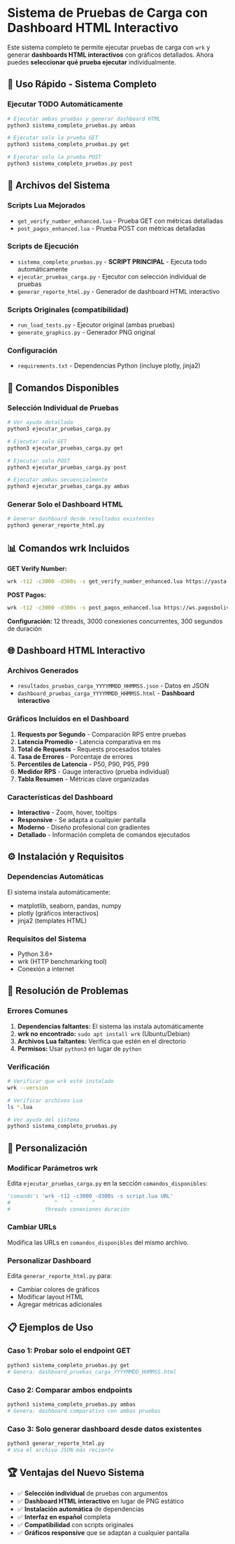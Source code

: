 # Sistema de Pruebas de Carga con Dashboard HTML Interactivo

Este sistema completo te permite ejecutar pruebas de carga con `wrk` y generar **dashboards HTML interactivos** con gráficos detallados. Ahora puedes **seleccionar qué prueba ejecutar** individualmente.

## 🚀 Uso Rápido - Sistema Completo

### Ejecutar TODO Automáticamente
```bash
# Ejecutar ambas pruebas y generar dashboard HTML
python3 sistema_completo_pruebas.py ambas

# Ejecutar solo la prueba GET
python3 sistema_completo_pruebas.py get

# Ejecutar solo la prueba POST
python3 sistema_completo_pruebas.py post
```

## 📁 Archivos del Sistema

### Scripts Lua Mejorados
- `get_verify_number_enhanced.lua` - Prueba GET con métricas detalladas
- `post_pagos_enhanced.lua` - Prueba POST con métricas detalladas

### Scripts de Ejecución
- `sistema_completo_pruebas.py` - **SCRIPT PRINCIPAL** - Ejecuta todo automáticamente
- `ejecutar_pruebas_carga.py` - Ejecutor con selección individual de pruebas
- `generar_reporte_html.py` - Generador de dashboard HTML interactivo

### Scripts Originales (compatibilidad)
- `run_load_tests.py` - Ejecutor original (ambas pruebas)
- `generate_graphics.py` - Generador PNG original

### Configuración
- `requirements.txt` - Dependencias Python (incluye plotly, jinja2)

## 🎯 Comandos Disponibles

### Selección Individual de Pruebas
```bash
# Ver ayuda detallada
python3 ejecutar_pruebas_carga.py

# Ejecutar solo GET
python3 ejecutar_pruebas_carga.py get

# Ejecutar solo POST  
python3 ejecutar_pruebas_carga.py post

# Ejecutar ambas secuencialmente
python3 ejecutar_pruebas_carga.py ambas
```

### Generar Solo el Dashboard HTML
```bash
# Generar dashboard desde resultados existentes
python3 generar_reporte_html.py
```

## 📊 Comandos wrk Incluidos

**GET Verify Number:**
```bash
wrk -t12 -c3000 -d300s -s get_verify_number_enhanced.lua https://yasta.bancounion.com.bo/gateway/user/verify/number?username=65663503
```

**POST Pagos:**
```bash
wrk -t12 -c3000 -d300s -s post_pagos_enhanced.lua https://ws.pagosbolivia.com.bo:8443/api/pagos/ProcessMessage
```

**Configuración:** 12 threads, 3000 conexiones concurrentes, 300 segundos de duración

## 🌐 Dashboard HTML Interactivo

### Archivos Generados
- `resultados_pruebas_carga_YYYYMMDD_HHMMSS.json` - Datos en JSON
- `dashboard_pruebas_carga_YYYYMMDD_HHMMSS.html` - **Dashboard interactivo**

### Gráficos Incluidos en el Dashboard
1. **Requests por Segundo** - Comparación RPS entre pruebas
2. **Latencia Promedio** - Latencia comparativa en ms
3. **Total de Requests** - Requests procesados totales
4. **Tasa de Errores** - Porcentaje de errores
5. **Percentiles de Latencia** - P50, P90, P95, P99
6. **Medidor RPS** - Gauge interactivo (prueba individual)
7. **Tabla Resumen** - Métricas clave organizadas

### Características del Dashboard
- **Interactivo** - Zoom, hover, tooltips
- **Responsive** - Se adapta a cualquier pantalla
- **Moderno** - Diseño profesional con gradientes
- **Detallado** - Información completa de comandos ejecutados

## ⚙️ Instalación y Requisitos

### Dependencias Automáticas
El sistema instala automáticamente:
- matplotlib, seaborn, pandas, numpy
- plotly (gráficos interactivos)
- jinja2 (templates HTML)

### Requisitos del Sistema
- Python 3.6+
- wrk (HTTP benchmarking tool)
- Conexión a internet

## 🔧 Resolución de Problemas

### Errores Comunes
1. **Dependencias faltantes:** El sistema las instala automáticamente
2. **wrk no encontrado:** `sudo apt install wrk` (Ubuntu/Debian)
3. **Archivos Lua faltantes:** Verifica que estén en el directorio
4. **Permisos:** Usar `python3` en lugar de `python`

### Verificación
```bash
# Verificar que wrk esté instalado
wrk --version

# Verificar archivos Lua
ls *.lua

# Ver ayuda del sistema
python3 sistema_completo_pruebas.py
```

## 🎨 Personalización

### Modificar Parámetros wrk
Edita `ejecutar_pruebas_carga.py` en la sección `comandos_disponibles`:
```python
'comando': 'wrk -t12 -c3000 -d300s -s script.lua URL'
#              ^    ^      ^
#           threads conexiones duración
```

### Cambiar URLs
Modifica las URLs en `comandos_disponibles` del mismo archivo.

### Personalizar Dashboard
Edita `generar_reporte_html.py` para:
- Cambiar colores de gráficos
- Modificar layout HTML
- Agregar métricas adicionales

## 📋 Ejemplos de Uso

### Caso 1: Probar solo el endpoint GET
```bash
python3 sistema_completo_pruebas.py get
# Genera: dashboard_pruebas_carga_YYYYMMDD_HHMMSS.html
```

### Caso 2: Comparar ambos endpoints
```bash
python3 sistema_completo_pruebas.py ambas
# Genera: dashboard comparativo con ambas pruebas
```

### Caso 3: Solo generar dashboard desde datos existentes
```bash
python3 generar_reporte_html.py
# Usa el archivo JSON más reciente
```

## 🏆 Ventajas del Nuevo Sistema

- ✅ **Selección individual** de pruebas con argumentos
- ✅ **Dashboard HTML interactivo** en lugar de PNG estático
- ✅ **Instalación automática** de dependencias
- ✅ **Interfaz en español** completa
- ✅ **Compatibilidad** con scripts originales
- ✅ **Gráficos responsive** que se adaptan a cualquier pantalla
